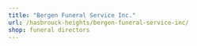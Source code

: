 ```yaml
---
title: "Bergen Funeral Service Inc."
url: /hasbrouck-heights/bergen-funeral-service-inc/
shop: funeral directors
---
```

